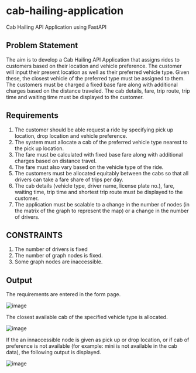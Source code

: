 # cab-hailing-application
Cab Hailing API Application using FastAPI

## Problem Statement
The aim is  to develop a Cab Hailing API Application that assigns rides to customers based on their location and vehicle preference. The customer will input their present location as well as their preferred vehicle type. Given these, the closest vehicle of the preferred type must be assigned to them.  The customers must be charged a fixed base fare along with additional charges based on the distance traveled. The cab details, fare,  trip route, trip time and waiting time must be displayed to the customer.

## Requirements
1) The customer should be able request a ride by specifying pick up location, drop location and vehicle preference.
2) The system must allocate a cab of the preferred vehicle type nearest to the pick up location.
3) The fare must be calculated with fixed base fare along with additional charges based on distance travel.
4) The fare must also vary based on the vehicle type of the ride.
5) The customers must be allocated equitably between the cabs so that all drivers can take a fare share of trips per day.
6) The cab details (vehicle type, driver name, license plate no.), fare, waiting time, trip time and shortest trip route must be displayed to the customer.
7) The application must be scalable to a change in the number of nodes (in the matrix of the graph to represent the map) or a change in the number of drivers.

## CONSTRAINTS
1) The number of drivers is fixed
2) The number of graph nodes is fixed.
3) Some graph nodes are inaccessible.

## Output

The requirements are entered in the form page.


![image](https://github.com/shwethanathan/cab-hailing-application/assets/126972707/6247923d-3b4f-4d4c-a648-21ef9779bb2a)



   
The closest available cab of the specified vehicle type is allocated.


![image](https://github.com/shwethanathan/cab-hailing-application/assets/126972707/2d7169c1-ded5-4f0b-b593-0a873a6fa3e4)




If the an innaccessible node is given as pick up or drop location, or if cab of preference is not available (for example: mini is not available in the cab data), the following output is displayed.


![image](https://github.com/shwethanathan/cab-hailing-application/assets/126972707/7d0f1b48-5d89-48f3-a963-cbaadbe2280e)






